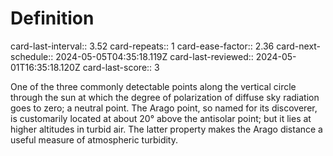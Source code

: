 # Definition
card-last-interval:: 3.52
card-repeats:: 1
card-ease-factor:: 2.36
card-next-schedule:: 2024-05-05T04:35:18.119Z
card-last-reviewed:: 2024-05-01T16:35:18.120Z
card-last-score:: 3

One of the three commonly detectable points along the vertical circle
through the sun at which the degree of polarization of diffuse sky
radiation goes to zero; a neutral point. The Arago point, so named for
its discoverer, is customarily located at about 20° above the antisolar
point; but it lies at higher altitudes in turbid air. The latter
property makes the Arago distance a useful measure of atmospheric
turbidity.